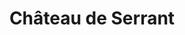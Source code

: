 ---
guid: "afdd15760dac"
title: "Château de Serrant"
latlng: "47.415074, -0.743657"
youtubeId: "smuToCZ-q_0" 
---